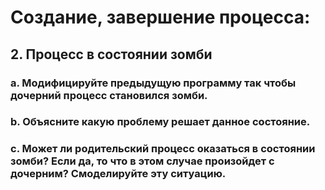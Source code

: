 # Создание, завершение процесса:
## 2. Процесс в состоянии зомби ##
### a. Модифицируйте предыдущую программу так чтобы дочерний процесс становился зомби.
### b. Объясните какую проблему решает данное состояние.
### c. Может ли родительский процесс оказаться в состоянии зомби? Если да, то что в этом случае произойдет с дочерним? Смоделируйте эту ситуацию.

